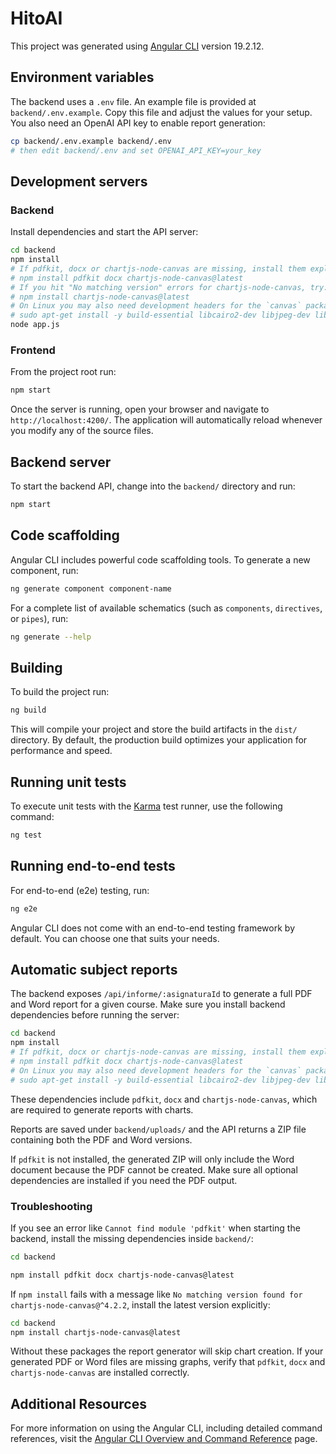 # HitoAI

This project was generated using [Angular CLI](https://github.com/angular/angular-cli) version 19.2.12.

## Environment variables

The backend uses a `.env` file. An example file is provided at `backend/.env.example`. Copy this file and adjust the values for your setup. You also need an OpenAI API key to enable report generation:

```bash
cp backend/.env.example backend/.env
# then edit backend/.env and set OPENAI_API_KEY=your_key
```

## Development servers

### Backend

Install dependencies and start the API server:

```bash
cd backend
npm install
# If pdfkit, docx or chartjs-node-canvas are missing, install them explicitly
# npm install pdfkit docx chartjs-node-canvas@latest
# If you hit "No matching version" errors for chartjs-node-canvas, try:
# npm install chartjs-node-canvas@latest
# On Linux you may also need development headers for the `canvas` package:
# sudo apt-get install -y build-essential libcairo2-dev libjpeg-dev libpango1.0-dev libgif-dev librsvg2-dev
node app.js
```

### Frontend

From the project root run:

```bash
npm start
```

Once the server is running, open your browser and navigate to `http://localhost:4200/`. The application will automatically reload whenever you modify any of the source files.

## Backend server

To start the backend API, change into the `backend/` directory and run:

```bash
npm start
```

## Code scaffolding

Angular CLI includes powerful code scaffolding tools. To generate a new component, run:

```bash
ng generate component component-name
```

For a complete list of available schematics (such as `components`, `directives`, or `pipes`), run:

```bash
ng generate --help
```

## Building

To build the project run:

```bash
ng build
```

This will compile your project and store the build artifacts in the `dist/` directory. By default, the production build optimizes your application for performance and speed.

## Running unit tests

To execute unit tests with the [Karma](https://karma-runner.github.io) test runner, use the following command:

```bash
ng test
```

## Running end-to-end tests

For end-to-end (e2e) testing, run:

```bash
ng e2e
```

Angular CLI does not come with an end-to-end testing framework by default. You can choose one that suits your needs.

## Automatic subject reports

The backend exposes `/api/informe/:asignaturaId` to generate a full PDF
and Word report for a given course. Make sure you install backend
dependencies before running the server:

```bash
cd backend
npm install
# If pdfkit, docx or chartjs-node-canvas are missing, install them explicitly
# npm install pdfkit docx chartjs-node-canvas@latest
# On Linux you may also need development headers for the `canvas` package:
# sudo apt-get install -y build-essential libcairo2-dev libjpeg-dev libpango1.0-dev libgif-dev librsvg2-dev
```

These dependencies include `pdfkit`, `docx` and `chartjs-node-canvas`, which are required to generate reports with charts.

Reports are saved under `backend/uploads/` and the API returns a ZIP file
containing both the PDF and Word versions.

If `pdfkit` is not installed, the generated ZIP will only include the Word
document because the PDF cannot be created. Make sure all optional
dependencies are installed if you need the PDF output.

### Troubleshooting

If you see an error like `Cannot find module 'pdfkit'` when starting the
backend, install the missing dependencies inside `backend/`:

```bash
cd backend

npm install pdfkit docx chartjs-node-canvas@latest
```

If `npm install` fails with a message like `No matching version found for chartjs-node-canvas@^4.2.2`,
install the latest version explicitly:

```bash
cd backend
npm install chartjs-node-canvas@latest

```

Without these packages the report generator will skip chart creation. If your
generated PDF or Word files are missing graphs, verify that `pdfkit`, `docx`
and `chartjs-node-canvas` are installed correctly.

## Additional Resources

For more information on using the Angular CLI, including detailed command references, visit the [Angular CLI Overview and Command Reference](https://angular.dev/tools/cli) page.
